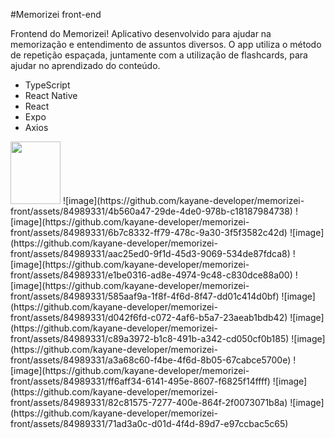 #Memorizei front-end

Frontend do Memorizei! Aplicativo desenvolvido para ajudar na memorização e entendimento de assuntos diversos. O app utiliza o método de repetição espaçada, juntamente com a utilização de flashcards, para ajudar no aprendizado do conteúdo.

- TypeScript
- React Native
- React
- Expo
- Axios

<div style=flex>
  <img src="https://github.com/kayane-developer/memorizei-front/assets/84989331/678d2d05-0a75-4af2-9b5e-3ce941ebe61c" height=100 width=80/>
![image](https://github.com/kayane-developer/memorizei-front/assets/84989331/4b560a47-29de-4de0-978b-c18187984738)
![image](https://github.com/kayane-developer/memorizei-front/assets/84989331/6b7c8332-ff79-478c-9a30-3f5f3582c42d)
![image](https://github.com/kayane-developer/memorizei-front/assets/84989331/aac25ed0-9f1d-45d3-9069-534de87fdca8)
![image](https://github.com/kayane-developer/memorizei-front/assets/84989331/e1be0316-ad8e-4974-9c48-c830dce88a00)
![image](https://github.com/kayane-developer/memorizei-front/assets/84989331/585aaf9a-1f8f-4f6d-8f47-dd01c414d0bf)
![image](https://github.com/kayane-developer/memorizei-front/assets/84989331/d042f6fd-c072-4af6-b5a7-23aeab1bdb42)
![image](https://github.com/kayane-developer/memorizei-front/assets/84989331/c89a3972-b1c8-491b-a342-cd050cf0b185)
![image](https://github.com/kayane-developer/memorizei-front/assets/84989331/a3a68c60-f4be-4f6d-8b05-67cabce5700e)
![image](https://github.com/kayane-developer/memorizei-front/assets/84989331/ff6aff34-6141-495e-8607-f6825f14ffff)
![image](https://github.com/kayane-developer/memorizei-front/assets/84989331/82c81575-7277-400e-864f-2f0073071b8a)
![image](https://github.com/kayane-developer/memorizei-front/assets/84989331/71ad3a0c-d01d-4f4d-89d7-e97ccbac5c65)
</div>
